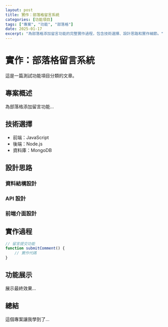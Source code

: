 ```yaml
---
layout: post
title: 實作：部落格留言系統
categories: [功能項目]
tags: ["專案", "功能", "部落格"]
date: 2025-01-17
excerpt: "為部落格添加留言功能的完整實作過程，包含技術選擇、設計思路和實作細節。"
---
```


# 實作：部落格留言系統

這是一篇測試功能項目分類的文章。

## 專案概述

為部落格添加留言功能...

## 技術選擇

- 前端：JavaScript
- 後端：Node.js
- 資料庫：MongoDB

## 設計思路

### 資料結構設計
### API 設計
### 前端介面設計

## 實作過程

```javascript
// 留言提交功能
function submitComment() {
    // 實作代碼
}
```

## 功能展示

展示最終效果...

## 總結

這個專案讓我學到了...
